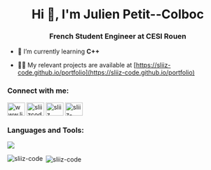<h1 align="center">Hi 👋, I'm Julien Petit--Colboc</h1>
<h3 align="center">French Student Engineer at CESI Rouen</h3>

- 🌱 I’m currently learning **C++**

- 👨‍💻 My relevant projects are available at [https://sliiz-code.github.io/portfolio](https://sliiz-code.github.io/portfolio)

<h3 align="left">Connect with me:</h3>
<p align="left">
<a href="https://linkedin.com/in/www.linkedin.com/in/julien-petit-colboc" target="blank"><img align="center" src="https://raw.githubusercontent.com/rahuldkjain/github-profile-readme-generator/master/src/images/icons/Social/linked-in-alt.svg" alt="www.linkedin.com/in/julien-petit-colboc" height="30" width="40" /></a>
<a href="https://kaggle.com/sliizcode" target="blank"><img align="center" src="https://raw.githubusercontent.com/rahuldkjain/github-profile-readme-generator/master/src/images/icons/Social/kaggle.svg" alt="sliizcode" height="30" width="40" /></a>
<a href="https://www.hackerrank.com/sliiz" target="blank"><img align="center" src="https://raw.githubusercontent.com/rahuldkjain/github-profile-readme-generator/master/src/images/icons/Social/hackerrank.svg" alt="sliiz" height="30" width="40" /></a>
<a href="https://www.leetcode.com/sliiz-code" target="blank"><img align="center" src="https://raw.githubusercontent.com/rahuldkjain/github-profile-readme-generator/master/src/images/icons/Social/leet-code.svg" alt="sliiz-code" height="30" width="40" /></a>
</p>

<h3 align="left">Languages and Tools:</h3>
<img src="https://skillicons.dev/icons?i=c,cpp,python,anaconda,sklearn,flutter,dart,html,css,js,arduino,docker,figma,blender,ae,pr,ps">

<p><img align="left" src="https://github-readme-stats.vercel.app/api/top-langs?username=sliiz-code&show_icons=true&locale=en&layout=compact" alt="sliiz-code" /></p>

<p>&nbsp;<img align="center" src="https://github-readme-stats.vercel.app/api?username=sliiz-code&show_icons=true&locale=en" alt="sliiz-code" /></p>
